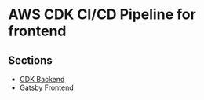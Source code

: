 # AWS CDK CI/CD Pipeline for frontend

## Sections

- [CDK Backend](./cdkBackend)
- [Gatsby Frontend](./gatsbyfrontend)
